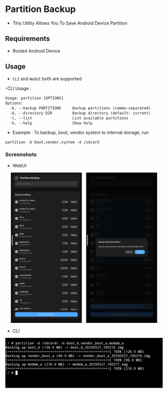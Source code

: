 # Partition Backup
- This Utility Allows You To Save Android Device Partition


## Requirements
- Rooted Android Device

## Usage

- `CLI` and `WebUI` both are supported



-CLI Usage :
```
Usage: partition [OPTIONS]
Options:
  -b, --backup PARTITIONS     Backup partitions (comma-separated)
  -d, --directory DIR         Backup directory (default: current)
  -l, --list                  List available partitions
  -h, --help                  Show help
```
- Example : To backup, boot, vendor system to internal storage, run

```
partition -b boot,vendor,system -d /sdcard
```



### Screenshots
- WebUI

<p align="center">
  <img src="./images/webui1.png" alt="WebUI 1" width="45%" style="margin-right:10px;">
  <img src="./images/webui2.png" alt="WebUI 2" width="45%">
</p>

- CLI

![CLI](./images/cli.png)
